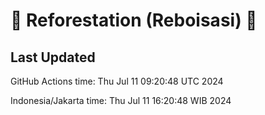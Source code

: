 
# 🌳 Reforestation (Reboisasi) 🌲

## Last Updated

GitHub Actions time: Thu Jul 11 09:20:48 UTC 2024

Indonesia/Jakarta time: Thu Jul 11 16:20:48 WIB 2024
